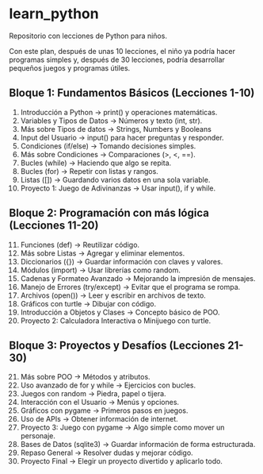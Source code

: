 # learn_python

Repositorio con lecciones de Python para niños.

Con este plan, después de unas 10 lecciones, el niño ya podría hacer programas simples y, después de 30 lecciones, podría desarrollar pequeños juegos y programas útiles.

## Bloque 1: Fundamentos Básicos (Lecciones 1-10)

1. Introducción a Python → print() y operaciones matemáticas.
2. Variables y Tipos de Datos → Números y texto (int, str).
3. Más sobre Tipos de datos → Strings, Numbers y Booleans
4. Input del Usuario → input() para hacer preguntas y responder.
5. Condiciones (if/else) → Tomando decisiones simples.
6. Más sobre Condiciones → Comparaciones (>, <, ==).
7. Bucles (while) → Haciendo que algo se repita.
8. Bucles (for) → Repetir con listas y rangos.
9. Listas ([]) → Guardando varios datos en una sola variable.
10. Proyecto 1: Juego de Adivinanzas → Usar input(), if y while.

## Bloque 2: Programación con más lógica (Lecciones 11-20)

11. Funciones (def) → Reutilizar código.
12. Más sobre Listas → Agregar y eliminar elementos.
13. Diccionarios ({}) → Guardar información con claves y valores.
14. Módulos (import) → Usar librerías como random.
15. Cadenas y Formateo Avanzado → Mejorando la impresión de mensajes.
16. Manejo de Errores (try/except) → Evitar que el programa se rompa.
17. Archivos (open()) → Leer y escribir en archivos de texto.
18. Gráficos con turtle → Dibujar con código.
19. Introducción a Objetos y Clases → Concepto básico de POO.
20. Proyecto 2: Calculadora Interactiva o Minijuego con turtle.

## Bloque 3: Proyectos y Desafíos (Lecciones 21-30)
21. Más sobre POO → Métodos y atributos.
22. Uso avanzado de for y while → Ejercicios con bucles.
23. Juegos con random → Piedra, papel o tijera.
24. Interacción con el Usuario → Menús y opciones.
25. Gráficos con pygame → Primeros pasos en juegos.
26. Uso de APIs → Obtener información de internet.
27. Proyecto 3: Juego con pygame → Algo simple como mover un personaje.
28. Bases de Datos (sqlite3) → Guardar información de forma estructurada.
29. Repaso General → Resolver dudas y mejorar código.
30. Proyecto Final → Elegir un proyecto divertido y aplicarlo todo.
